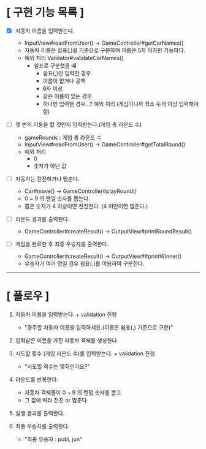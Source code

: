 # [ 구현 기능 목록 ]
- [X] 자동차 이름을 입력받는다. 
  - InputView#readFromUser() -> GameController#getCarNames()
  - 자동차 이름은 쉼표(,)를 기준으로 구분하며 이름은 5자 이하만 가능하다.
  - 예외 처리 Validator#validateCarNames()
    - 쉼표로 구분했을 때 
      - 쉼표(,)만 입력한 경우
      - 이름이 없거나 공백
      - 6자 이상
      - 같은 이름이 있는 경우
      - 하나만 입력한 경우...? 예외 처리 (게임이니까 최소 두개 이상 입력해야 함)


- [ ] 몇 번의 이동을 할 것인지 입력받는다.(게임 총 라운드 수)
  - gameRounds : 게임 총 라운드 수 
  - InputView#readFromUser() -> GameController#getTotalRound()
  - 예외 처리
    - 0
    - 숫자가 아닌 값


- [ ] 자동차는 전진하거나 멈춘다. 
  - Car#move() -> GameController#playRound()
  - 0 ~ 9 의 랜덤 숫자를 뽑는다.
  - 뽑은 숫자가 4 이상이면 전진한다. (4 미만이면 멈춘다.)
    

- [ ] 라운드 결과를 출력한다. 
  - GameController#createResult() -> OutputView#printRoundResult()


- [ ] 게임을 완료한 후 최종 우승자를 출력한다.
  - GameController#createResult() -> OutputView##printWinner()
  - 우승자가 여러 명일 경우 쉼표(,)를 이용하여 구분한다.

---
# [ 플로우 ]
1. 자동차 이름을 입력받는다. + validation 진행
   - "경주할 자동차 이름을 입력하세요.(이름은 쉼표(,) 기준으로 구분)"
   

2. 입력받은 이름을 가진 자동차 객체를 생성한다.

   
3. 시도할 횟수 (게임 라운드 수)를 입력받는다. + validation 진행
   - "시도할 회수는 몇회인가요?"


4. 라운드를 반복한다. 
   - 자동차 객체들이 0 ~ 9 의 랜덤 숫자를 뽑고
   - 그 값에 따라 전진 or 멈춘다
   

5. 실행 결과를 출력한다.
   

6. 최종 우승자를 출력한다.
   - "최종 우승자 : pobi, jun"